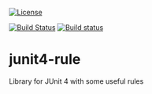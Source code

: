 [![License](https://img.shields.io/github/license/valery1707/junit4-rule.svg)](http://opensource.org/licenses/MIT)

[![Build Status](https://travis-ci.org/valery1707/junit4-rule.svg?branch=master)](https://travis-ci.org/valery1707/junit4-rule)
[![Build status](https://ci.appveyor.com/api/projects/status/lk3519k9dlw87kpx/branch/master?svg=true)](https://ci.appveyor.com/project/valery1707/junit4-rule/branch/master)

# junit4-rule
Library for JUnit 4 with some useful rules

